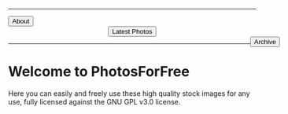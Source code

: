 ***

<button onclick="window.location.href='https://eshanepicfighter.github.io/PhotosForFree/about';"> About </button>
<button style="display:block; margin:auto;" onclick="window.location.href='https://eshanepicfighter.github.io/PhotosForFree/latestphotos';"> Latest Photos </button>
<button style="position:fixed; left:75%;" onclick="window.location.href='https://eshanepicfighter.github.io/PhotosForFree/archive';"> Archive </button>

***
# Welcome to PhotosForFree

Here you can easily and freely use these high quality stock images for any use, fully licensed against the GNU GPL v3.0 license. 

